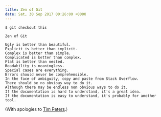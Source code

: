 ```yaml
---
title: Zen of Git
date: Sat, 30 Sep 2017 00:26:00 +0000
---
```


    $ git checkout this
    
    Zen of Git
    
    Ugly is better than beautiful.
    Explicit is better than implicit.
    Complex is better than simple.
    Complicated is better than complex.
    Flat is better than nested.
    Readability is meaningless.
    Special cases are everything.
    Errors should never be comprehensible.
    In the face of ambiguity, copy and paste from Stack Overflow.
    There should be no obvious way to do it.
    Although there may be endless non obvious ways to do it.
    If the documentation is hard to understand, it's a great idea.
    If the documentation is easy to understand, it's probably for another tool.

(With apologies to [Tim Peters](https://www.python.org/dev/peps/pep-0020/).)

